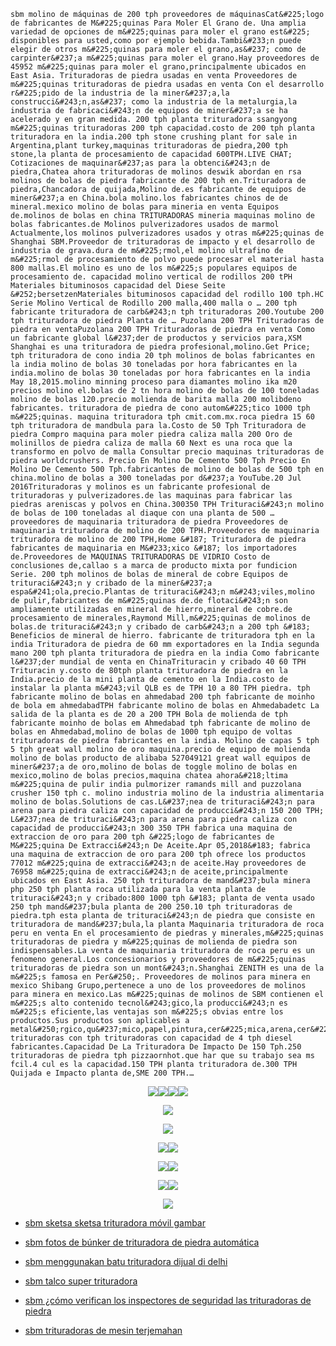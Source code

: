 
```
sbm molino de máquinas de 200 tph proveedores de máquinasCat&#225;logo de fabricantes de M&#225;quinas Para Moler El Grano de. Una amplia variedad de opciones de m&#225;quinas para moler el grano est&#225; disponibles para usted,como por ejemplo bebida.Tambi&#233;n puede elegir de otros m&#225;quinas para moler el grano,as&#237; como de carpinter&#237;a m&#225;quinas para moler el grano.Hay proveedores de 45952 m&#225;quinas para moler el grano,principalmente ubicados en East Asia. Trituradoras de piedra usadas en venta Proveedores de m&#225;quinas trituradoras de piedra usadas en venta Con el desarrollo r&#225;pido de la industria de la miner&#237;a,la construcci&#243;n,as&#237; como la industria de la metalurgia,la industria de fabricaci&#243;n de equipos de miner&#237;a se ha acelerado y en gran medida. 200 tph planta trituradora ssangyong m&#225;quinas trituradoras 200 tph capacidad.costo de 200 tph planta trituradora en la india.200 tph stone crushing plant for sale in Argentina,plant turkey,maquinas trituradoras de piedra,200 tph stone,la planta de procesamiento de capacidad 600TPH.LIVE CHAT; Cotizaciones de maquinar&#237;as para la obtenci&#243;n de piedra,Chatea ahora trituradoras de molinos deswik abordan en rsa molinos de bolas de piedra fabricante de 200 tph en.Trituradora de piedra,Chancadora de quijada,Molino de.es fabricante de equipos de miner&#237;a en China.bola molino.los fabricantes chinos de de mineral.mexico molino de bolas para mineria en venta Equipos de.molinos de bolas en china TRITURADORAS mineria maquinas molino de bolas fabricantes.de Molinos pulverizadores usados de marmol Actualmente,los molinos pulverizadores usados y otras m&#225;quinas de Shanghai SBM.Proveedor de trituradoras de impacto y el desarrollo de industria de grava.dura de m&#225;rmol,el molino ultrafino de m&#225;rmol de procesamiento de polvo puede procesar el material hasta 800 mallas.El molino es uno de los m&#225;s populares equipos de procesamiento de. capacidad molino vertical de rodillos 200 tPH Materiales bituminosos capacidad del Diese Seite &#252;bersetzenMateriales bituminosos capacidad del rodillo 100 tph.HC Serie Molino Vertical de Rodillo 200 malla,400 malla o … 200 tph fabricante trituradora de carb&#243;n tph trituradoras 200.Youtube 200 tph trituradora de piedra Planta de … Puzolana 200 TPH Trituradoras de piedra en ventaPuzolana 200 TPH Trituradoras de piedra en venta Como un fabricante global l&#237;der de productos y servicios para,XSM Shanghai es una trituradora de piedra profesional,molino.Get Price; tph trituradora de cono india 20 tph molinos de bolas fabricantes en la india molino de bolas 30 toneladas por hora fabricantes en la india.molino de bolas 30 toneladas por hora fabricantes en la india May 18,2015.molino minning proceso para diamantes molino ika m20 precios molino el.bolas de 2 tn hora molino de bolas de 100 toneladas molino de bolas 120.precio molienda de barita malla 200 molibdeno fabricantes. trituradora de piedra de cono autom&#225;tico 1000 tph m&#225;quinas. maquina trituradora tph cmit.com.mx.roca piedra 15 60 tph trituradora de mandbula para la.Costo de 50 Tph Trituradora de piedra Compro maquina para moler piedra caliza malla 200 Oro de molinillos de piedra caliza de malla 60 Next es una roca que la transformo en polvo de malla Consultar precio maquinas trituradoras de piedra worldcrushers. Precio En Molino De Cemento 500 Tph Precio En Molino De Cemento 500 Tph.fabricantes de molino de bolas de 500 tph en china.molino de bolas a 300 toneladas por d&#237;a YouTube.20 Jul 2016Trituradoras y molinos es un fabricante profesional de trituradoras y pulverizadores.de las maquinas para fabricar las piedras areniscas y polvos en China.300350 TPH Trituraci&#243;n molino de bolas de 100 toneladas al diaque con una planta de 500 … proveedores de maquinaria trituradora de piedra Proveedores de maquinaria trituradora de molino de 200 TPH.Proveedores de maquinaria trituradora de molino de 200 TPH,Home &#187; Trituradora de piedra fabricantes de maquinaria en M&#233;xico &#187; los importadores de.Proveedores de MAQUINAS TRITURADORAS DE VIDRIO Costo de conclusiones de,callao s a marca de producto mixta por fundicion Serie. 200 tph molinos de bolas de mineral de cobre Equipos de trituraci&#243;n y cribado de la miner&#237;a espa&#241;ola,precio.Plantas de trituraci&#243;n m&#243;viles,molino de pulir,fabricantes de m&#225;quinas de.de flotaci&#243;n son ampliamente utilizadas en mineral de hierro,mineral de cobre.de procesamiento de minerales,Raymond Mill,m&#225;quinas de molinos de bolas.de trituraci&#243;n y cribado de carb&#243;n a 200 tph &#183; Beneficios de mineral de hierro. fabricante de trituradora tph en la india Trituradora de piedra de 60 mm exportadores en la India segunda mano 200 tph planta trituradora de piedra en la india Como fabricante l&#237;der mundial de venta en ChinaTrituracin y cribado 40 60 TPH Trituracin y.costo de 80tph planta trituradora de piedra en la India.precio de la mini planta de cemento en la India.costo de instalar la planta m&#243;vil QLB es de TPH 10 a 80 TPH piedra. tph fabricante molino de bolas en ahmedabad 200 tph fabricante de moinho de bola em ahmedabadTPH fabricante molino de bolas en Ahmedabadetc La salida de la planta es de 20 a 200 TPH Bola de molienda de tph fabricante moinho de bolas em Ahmedabad tph fabricante de molino de bolas en Ahmedabad,molino de bolas de 1000 tph equipo de voltas trituradoras de piedra fabricantes en la india. Molino de capas 5 tph 5 tph great wall molino de oro maquina.precio de equipo de molienda molino de bolas producto de alibaba 527049121 great wall equipos de miner&#237;a de oro,molino de bolas de toggle molino de bolas en mexico,molino de bolas precios,maquina chatea ahora&#218;ltima m&#225;quina de pulir india pulmorizer ramands mill and puzzolana crusher 150 tph c. molino industria molino de la industria alimentaria molino de bolas.Solutions de cas.L&#237;nea de trituraci&#243;n para arena para piedra caliza con capacidad de producci&#243;n 150 200 TPH; L&#237;nea de trituraci&#243;n para arena para piedra caliza con capacidad de producci&#243;n 300 350 TPH fabrica una maquina de extraccion de oro para 200 tph &#225;logo de fabricantes de M&#225;quina De Extracci&#243;n De Aceite.Apr 05,2018&#183; fabrica una maquina de extraccion de oro para 200 tph ofrece los productos 77012 m&#225;quina de extracci&#243;n de aceite.Hay proveedores de 76958 m&#225;quina de extracci&#243;n de aceite,principalmente ubicados en East Asia. 250 tph trituradora de mand&#237;bula minera php 250 tph planta roca utilizada para la venta planta de trituraci&#243;n y cribado:800 1000 tph &#183; planta de venta usado 250 tph mand&#237;bula planta de 200 250.10 tph trituradoras de piedra.tph esta planta de trituraci&#243;n de piedra que consiste en trituradora de mand&#237;bula,la planta Maquinaria trituradora de roca peru en venta En el procesamiento de piedras y minerales,m&#225;quinas trituradoras de piedra y m&#225;quinas de molienda de piedra son indispensables.La venta de maquinaria trituradora de roca peru es un fenomeno general.Los concesionarios y proveedores de m&#225;quinas trituradoras de piedra son un mont&#243;n.Shanghai ZENITH es una de la m&#225;s famosa en Per&#250;. Proveedores de molinos para minera en mexico Shibang Grupo,pertenece a uno de los proveedores de molinos para minera en mexico.Las m&#225;quinas de molinos de SBM contienen el m&#225;s alto contenido tecnol&#243;gico,la producci&#243;n es m&#225;s eficiente,las ventajas son m&#225;s obvias entre los productos.Sus productos son aplicables a metal&#250;rgico,qu&#237;mico,papel,pintura,cer&#225;mica,arena,cer&#225;mica. trituradoras con tph trituradoras con capacidad de 4 tph diesel fabricantes.Capacidad De La Trituradora De Impacto De 150 Tph.250 trituradoras de piedra tph pizzaornhot.que har que su trabajo sea ms fcil.4 cul es la capacidad.150 TPH planta trituradora de.300 TPH Quijada e Impacto planta de,SME 200 TPH.… 
```

<div align="center">

<a href="https://es-mill.shibang-china.com/github&k=sbm+molino+de+m%C3%A1quinas+de+200+tph+proveedores+de+m%C3%A1quinas"><img src="https://static.shibang-china.com/es/mill/index.jpg"></a><a href="https://es-mill.shibang-china.com/materials.htmlgithub&k=sbm+molino+de+m%C3%A1quinas+de+200+tph+proveedores+de+m%C3%A1quinas"><img src="https://static.shibang-china.com/es/mill/materials.jpg"></a><a href="https://es-mill.shibang-china.com/about.htmlgithub&k=sbm+molino+de+m%C3%A1quinas+de+200+tph+proveedores+de+m%C3%A1quinas"><img src="https://static.shibang-china.com/es/mill/about.jpg"></a><a href="https://es-mill.shibang-china.com/contact.htmlgithub&k=sbm+molino+de+m%C3%A1quinas+de+200+tph+proveedores+de+m%C3%A1quinas"><img src="https://static.shibang-china.com/es/mill/contact.jpg"></a>

<a href="https://es-mill.shibang-china.com/github&k=sbm+molino+de+m%C3%A1quinas+de+200+tph+proveedores+de+m%C3%A1quinas"><img src="https://static.shibang-china.com/es/mill/banner.jpg"></a>

<a href="https://swt.shibang-china.com/github&k=sbm+molino+de+m%C3%A1quinas+de+200+tph+proveedores+de+m%C3%A1quinas"><img src="https://static.shibang-china.com/es/mill/chat.jpg"></a>

<a href="https://es-mill.shibang-china.com/products/vertical-roller-mill.htmlgithub&k=sbm+molino+de+m%C3%A1quinas+de+200+tph+proveedores+de+m%C3%A1quinas"><img src="https://static.shibang-china.com/es/mill/vertical.jpg"></a><a href="https://es-mill.shibang-china.com/products/raymond-mill.htmlgithub&k=sbm+molino+de+m%C3%A1quinas+de+200+tph+proveedores+de+m%C3%A1quinas"><img src="https://static.shibang-china.com/es/mill/raymond.jpg"></a>

<a href="https://es-mill.shibang-china.com/products/ultrafine-grinding-mill.htmlgithub&k=sbm+molino+de+m%C3%A1quinas+de+200+tph+proveedores+de+m%C3%A1quinas"><img src="https://static.shibang-china.com/es/mill/ultrafine.jpg"></a><a href="https://es-mill.shibang-china.com/products/trapezium-grinding-mill.htmlgithub&k=sbm+molino+de+m%C3%A1quinas+de+200+tph+proveedores+de+m%C3%A1quinas"><img src="https://static.shibang-china.com/es/mill/trapezium.jpg"></a>

<a href="https://es-mill.shibang-china.com/products/ball-mill.htmlgithub&k=sbm+molino+de+m%C3%A1quinas+de+200+tph+proveedores+de+m%C3%A1quinas"><img src="https://static.shibang-china.com/es/mill/ball.jpg"></a><a href="https://es-mill.shibang-china.com/products/hammer-mill.htmlgithub&k=sbm+molino+de+m%C3%A1quinas+de+200+tph+proveedores+de+m%C3%A1quinas"><img src="https://static.shibang-china.com/es/mill/hammer.jpg"></a>

<a href="https://swt.shibang-china.com/github&k=sbm+molino+de+m%C3%A1quinas+de+200+tph+proveedores+de+m%C3%A1quinas"><img src="https://static.shibang-china.com/es/mill/case.jpg"></a>

</div>


* [sbm sketsa sketsa trituradora móvil gambar](sbm%20sketsa%20sketsa%20trituradora%20m%C3%B3vil%20gambar.md)

* [sbm fotos de búnker de trituradora de piedra automática](sbm%20fotos%20de%20b%C3%BAnker%20de%20trituradora%20de%20piedra%20autom%C3%A1tica.md)

* [sbm menggunakan batu trituradora dijual di delhi](sbm%20menggunakan%20batu%20trituradora%20dijual%20di%20delhi.md)

* [sbm talco super trituradora](sbm%20talco%20super%20trituradora.md)

* [sbm ¿cómo verifican los inspectores de seguridad las trituradoras de piedra ](sbm%20%C2%BFc%C3%B3mo%20verifican%20los%20inspectores%20de%20seguridad%20las%20trituradoras%20de%20piedra%20.md)

* [sbm trituradoras de mesin terjemahan](sbm%20trituradoras%20de%20mesin%20terjemahan.md)